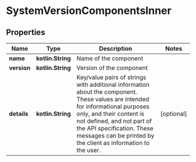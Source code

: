 # SystemVersionComponentsInner

## Properties

| Name        | Type              | Description                                                                                                                                                                                                                                                                              | Notes      |
|-------------|-------------------|------------------------------------------------------------------------------------------------------------------------------------------------------------------------------------------------------------------------------------------------------------------------------------------|------------|
| **name**    | **kotlin.String** | Name of the component                                                                                                                                                                                                                                                                    |            |
| **version** | **kotlin.String** | Version of the component                                                                                                                                                                                                                                                                 |            |
| **details** | **kotlin.String** | Key/value pairs of strings with additional information about the component. These values are intended for informational purposes only, and their content is not defined, and not part of the API specification.  These messages can be printed by the client as information to the user. | [optional] |



